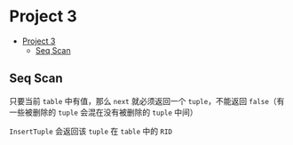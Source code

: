 # Project 3

- [Project 3](#project-3)
  - [Seq Scan](#seq-scan)


## Seq Scan

只要当前 `table` 中有值，那么 `next` 就必须返回一个 `tuple`，不能返回 `false`（有一些被删除的 `tuple` 会混在没有被删除的 `tuple` 中间）

`InsertTuple` 会返回该 `tuple` 在 `table` 中的 `RID`